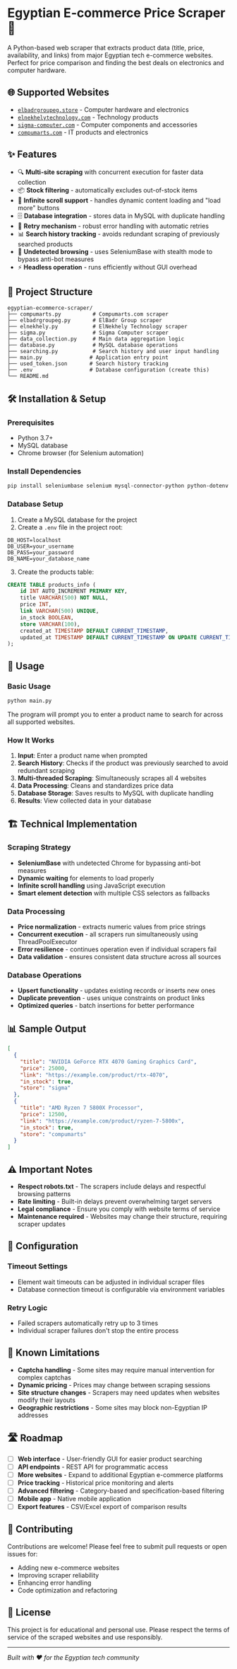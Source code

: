 # Egyptian E-commerce Price Scraper 🛒

A Python-based web scraper that extracts product data (title, price, availability, and links) from major Egyptian tech e-commerce websites. Perfect for price comparison and finding the best deals on electronics and computer hardware.

## 🌐 Supported Websites

- [`elbadrgroupeg.store`](https://elbadrgroupeg.store/) - Computer hardware and electronics
- [`elnekhelytechnology.com`](https://www.elnekhelytechnology.com/) - Technology products
- [`sigma-computer.com`](https://www.sigma-computer.com/) - Computer components and accessories  
- [`compumarts.com`](https://www.compumarts.com/) - IT products and electronics

## ✨ Features

- 🔍 **Multi-site scraping** with concurrent execution for faster data collection
- 📦 **Stock filtering** - automatically excludes out-of-stock items
- 🔄 **Infinite scroll support** - handles dynamic content loading and "load more" buttons
- 🗄️ **Database integration** - stores data in MySQL with duplicate handling
- 🔄 **Retry mechanism** - robust error handling with automatic retries
- 📊 **Search history tracking** - avoids redundant scraping of previously searched products
- 🤖 **Undetected browsing** - uses SeleniumBase with stealth mode to bypass anti-bot measures
- ⚡ **Headless operation** - runs efficiently without GUI overhead

## 📁 Project Structure

```
egyptian-ecommerce-scraper/
├── compumarts.py          # Compumarts.com scraper
├── elbadrgroupeg.py       # ElBadr Group scraper  
├── elnekhely.py           # ElNekhely Technology scraper
├── sigma.py               # Sigma Computer scraper
├── data_collection.py     # Main data aggregation logic
├── database.py            # MySQL database operations
├── searching.py           # Search history and user input handling
├── main.py               # Application entry point
├── used_token.json       # Search history tracking
├── .env                  # Database configuration (create this)
└── README.md
```

## 🛠️ Installation & Setup

### Prerequisites
- Python 3.7+
- MySQL database
- Chrome browser (for Selenium automation)

### Install Dependencies
```bash
pip install seleniumbase selenium mysql-connector-python python-dotenv
```

### Database Setup
1. Create a MySQL database for the project
2. Create a `.env` file in the project root:
```env
DB_HOST=localhost
DB_USER=your_username
DB_PASS=your_password
DB_NAME=your_database_name
```

3. Create the products table:
```sql
CREATE TABLE products_info (
    id INT AUTO_INCREMENT PRIMARY KEY,
    title VARCHAR(500) NOT NULL,
    price INT,
    link VARCHAR(500) UNIQUE,
    in_stock BOOLEAN,
    store VARCHAR(100),
    created_at TIMESTAMP DEFAULT CURRENT_TIMESTAMP,
    updated_at TIMESTAMP DEFAULT CURRENT_TIMESTAMP ON UPDATE CURRENT_TIMESTAMP
);
```

## 🚀 Usage

### Basic Usage
```bash
python main.py
```
The program will prompt you to enter a product name to search for across all supported websites.

### How It Works
1. **Input**: Enter a product name when prompted
2. **Search History**: Checks if the product was previously searched to avoid redundant scraping
3. **Multi-threaded Scraping**: Simultaneously scrapes all 4 websites
4. **Data Processing**: Cleans and standardizes price data
5. **Database Storage**: Saves results to MySQL with duplicate handling
6. **Results**: View collected data in your database

## 🏗️ Technical Implementation

### Scraping Strategy
- **SeleniumBase** with undetected Chrome for bypassing anti-bot measures
- **Dynamic waiting** for elements to load properly
- **Infinite scroll handling** using JavaScript execution
- **Smart element detection** with multiple CSS selectors as fallbacks

### Data Processing
- **Price normalization** - extracts numeric values from price strings
- **Concurrent execution** - all scrapers run simultaneously using ThreadPoolExecutor
- **Error resilience** - continues operation even if individual scrapers fail
- **Data validation** - ensures consistent data structure across all sources

### Database Operations
- **Upsert functionality** - updates existing records or inserts new ones
- **Duplicate prevention** - uses unique constraints on product links
- **Optimized queries** - batch insertions for better performance

## 📊 Sample Output

```json
[
  {
    "title": "NVIDIA GeForce RTX 4070 Gaming Graphics Card",
    "price": 25000,
    "link": "https://example.com/product/rtx-4070",
    "in_stock": true,
    "store": "sigma"
  },
  {
    "title": "AMD Ryzen 7 5800X Processor",
    "price": 12500,
    "link": "https://example.com/product/ryzen-7-5800x", 
    "in_stock": true,
    "store": "compumarts"
  }
]
```

## ⚠️ Important Notes

- **Respect robots.txt** - The scrapers include delays and respectful browsing patterns
- **Rate limiting** - Built-in delays prevent overwhelming target servers
- **Legal compliance** - Ensure you comply with website terms of service
- **Maintenance required** - Websites may change their structure, requiring scraper updates

## 🔧 Configuration

### Timeout Settings
- Element wait timeouts can be adjusted in individual scraper files
- Database connection timeout is configurable via environment variables

### Retry Logic
- Failed scrapers automatically retry up to 3 times
- Individual scraper failures don't stop the entire process

## 🚧 Known Limitations

- **Captcha handling** - Some sites may require manual intervention for complex captchas
- **Dynamic pricing** - Prices may change between scraping sessions
- **Site structure changes** - Scrapers may need updates when websites modify their layouts
- **Geographic restrictions** - Some sites may block non-Egyptian IP addresses

## 🛣️ Roadmap

- [ ] **Web interface** - User-friendly GUI for easier product searching
- [ ] **API endpoints** - REST API for programmatic access
- [ ] **More websites** - Expand to additional Egyptian e-commerce platforms
- [ ] **Price tracking** - Historical price monitoring and alerts
- [ ] **Advanced filtering** - Category-based and specification-based filtering
- [ ] **Mobile app** - Native mobile application
- [ ] **Export features** - CSV/Excel export of comparison results

## 🤝 Contributing

Contributions are welcome! Please feel free to submit pull requests or open issues for:
- Adding new e-commerce websites
- Improving scraper reliability  
- Enhancing error handling
- Code optimization and refactoring

## 📄 License

This project is for educational and personal use. Please respect the terms of service of the scraped websites and use responsibly.

---
*Built with ❤️ for the Egyptian tech community*